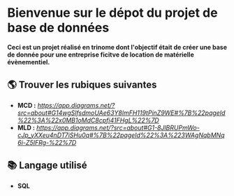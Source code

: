 # Bienvenue sur le dépot du projet de base de données
**Ceci est un projet réalisé en trinome dont l'objectif était de créer une base de donnée pour une entreprise ficitve de location de matérielle évènementiel.**

## 🌎 Trouver les rubiques suivantes 
* **MCD :** _https://app.diagrams.net/?src=about#G14wgSlfsdmoUAe63Y8lmFH119tPinZ9WE#%7B%22pageId%22%3A%22x0MB1oMdC8cpfi41FHgL%22%7D_
* **MLD :** _https://app.diagrams.net/?src=about#G1-8JlBRUPmWo-cJp_yXXeu4nDT7iSHu0q#%7B%22pageId%22%3A%223WAgNqbMNq6i-Z5IFRg-%22%7D_
## 📚 Langage utilisé 
* **SQL** 

